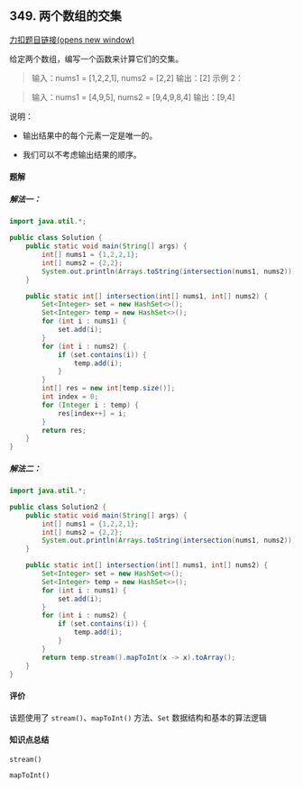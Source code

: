 ## 349. 两个数组的交集

[力扣题目链接(opens new window)](https://leetcode-cn.com/problems/intersection-of-two-arrays/)

给定两个数组，编写一个函数来计算它们的交集。

> 输入：nums1 = [1,2,2,1], nums2 = [2,2]
输出：[2]
示例 2：

> 输入：nums1 = [4,9,5], nums2 = [9,4,9,8,4]
输出：[9,4]


说明：

- 输出结果中的每个元素一定是唯一的。

- 我们可以不考虑输出结果的顺序。

#### 题解

##### 解法一：

```java
import java.util.*;

public class Solution {
    public static void main(String[] args) {
        int[] nums1 = {1,2,2,1};
        int[] nums2 = {2,2};
        System.out.println(Arrays.toString(intersection(nums1, nums2)));
    }

    public static int[] intersection(int[] nums1, int[] nums2) {
        Set<Integer> set = new HashSet<>();
        Set<Integer> temp = new HashSet<>();
        for (int i : nums1) {
            set.add(i);
        }
        for (int i : nums2) {
            if (set.contains(i)) {
                temp.add(i);
            }
        }
        int[] res = new int[temp.size()];
        int index = 0;
        for (Integer i : temp) {
            res[index++] = i;
        }
        return res;
    }
}
```

##### 解法二：

```java
import java.util.*;

public class Solution2 {
    public static void main(String[] args) {
        int[] nums1 = {1,2,2,1};
        int[] nums2 = {2,2};
        System.out.println(Arrays.toString(intersection(nums1, nums2)));
    }

    public static int[] intersection(int[] nums1, int[] nums2) {
        Set<Integer> set = new HashSet<>();
        Set<Integer> temp = new HashSet<>();
        for (int i : nums1) {
            set.add(i);
        }
        for (int i : nums2) {
            if (set.contains(i)) {
                temp.add(i);
            }
        }
        return temp.stream().mapToInt(x -> x).toArray();
    }
}

```

#### 评价

该题使用了 `stream()`、`mapToInt()` 方法、`Set` 数据结构和基本的算法逻辑

#### 知识点总结

`stream()`



`mapToInt()`
